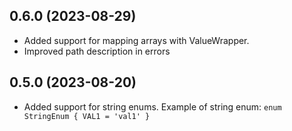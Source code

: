 ## 0.6.0 (2023-08-29)

* Added support for mapping arrays with ValueWrapper.
* Improved path description in errors

## 0.5.0 (2023-08-20)

* Added support for string enums. Example of string enum: `enum StringEnum { VAL1 = 'val1' }`
